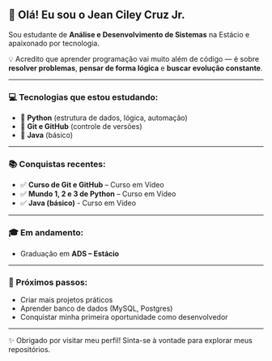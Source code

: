 ## 👋 Olá! Eu sou o Jean Ciley Cruz Jr.

Sou estudante de **Análise e Desenvolvimento de Sistemas** na Estácio e apaixonado por tecnologia. 

💡 Acredito que aprender programação vai muito além de código — é sobre **resolver problemas**, **pensar de forma lógica** e **buscar evolução constante**.

---

### 💻 Tecnologias que estou estudando:

- 🐍 **Python** (estrutura de dados, lógica, automação)
- 🔧 **Git e GitHub** (controle de versões)
- 🔧 **Java** (básico)

---

### 📚 Conquistas recentes:

- ✅ **Curso de Git e GitHub** – Curso em Vídeo  
- ✅ **Mundo 1, 2 e 3 de Python** – Curso em Vídeo
- ✅ **Java (básico)** - Curso em Vídeo

---

### 🎓 Em andamento:

- Graduação em **ADS – Estácio**

---

### 📌 Próximos passos:

- Criar mais projetos práticos 
- Aprender banco de dados (MySQL, Postgres)
- Conquistar minha primeira oportunidade como desenvolvedor

---

✨ Obrigado por visitar meu perfil! Sinta-se à vontade para explorar meus repositórios.
